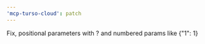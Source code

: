```yaml
---
'mcp-turso-cloud': patch
---
```


Fix, positional parameters with ? and numbered params like {"1": 1}
